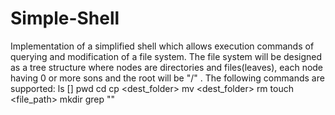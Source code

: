 # Simple-Shell

Implementation of a simplified shell which allows execution commands of querying and modification of a file system.
The file system will be designed as a tree structure where nodes are directories and files(leaves), each node having 0 or more sons and the root will be "/" .
The following commands are supported:
    ls [<path>]
    pwd
    cd <path>
    cp <source> <dest_folder>
    mv  <source> <dest_folder>
    rm <path>
    touch <file_path>
    mkdir <folder path>
    grep "<regex>"
